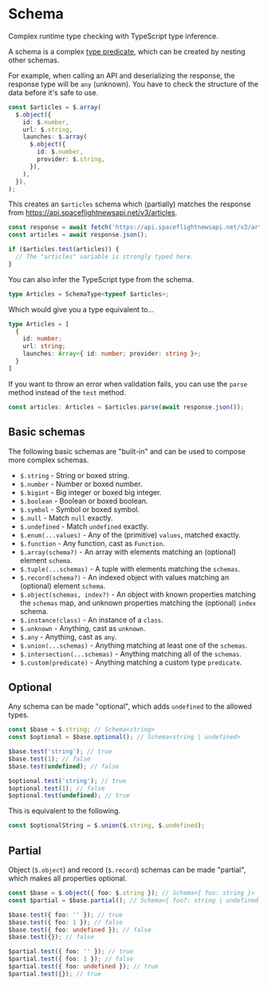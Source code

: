 # Schema

Complex runtime type checking with TypeScript type inference.

A schema is a complex [type predicate](https://www.typescriptlang.org/docs/handbook/2/narrowing.html#using-type-predicates), which can be created by nesting other schemas.

For example, when calling an API and deserializing the response, the response type will be `any` (unknown). You have to check the structure of the data before it's safe to use.

```ts
const $articles = $.array(
  $.object({
    id: $.number,
    url: $.string,
    launches: $.array(
      $.object({
        id: $.number,
        provider: $.string,
      }),
    ),
  }),
);
```

This creates an `$articles` schema which (partially) matches the response from https://api.spaceflightnewsapi.net/v3/articles.

```ts
const response = await fetch('https://api.spaceflightnewsapi.net/v3/articles');
const articles = await response.json();

if ($articles.test(articles)) {
  // The "articles" variable is strongly typed here.
}
```

You can also infer the TypeScript type from the schema.

```ts
type Articles = SchemaType<typeof $articles>;
```

Which would give you a type equivalent to...

```ts
type Articles = [
  {
    id: number;
    url: string;
    launches: Array<{ id: number; provider: string }>;
  }
]
```

If you want to throw an error when validation fails, you can use the `parse` method instead of the `test` method.

```ts
const articles: Articles = $articles.parse(await response.json());
```

## Basic schemas

The following basic schemas are "built-in" and can be used to compose more complex schemas.

- `$.string` - String or boxed string.
- `$.number` - Number or boxed number.
- `$.bigint` - Big integer or boxed big integer.
- `$.boolean` - Boolean or boxed boolean.
- `$.symbol` - Symbol or boxed symbol.
- `$.null` - Match `null` exactly.
- `$.undefined` - Match `undefined` exactly.
- `$.enum(...values)` - Any of the (primitive) `values`, matched exactly.
- `$.function` - Any function, cast as `Function`.
- `$.array(schema?)` - An array with elements matching an (optional) element `schema`.
- `$.tuple(...schemas)` - A tuple with elements matching the `schemas`.
- `$.record(schema?)` - An indexed object with values matching an (optional) element `schema`.
- `$.object(schemas, index?)` - An object with known properties matching the `schemas` map, and unknown properties matching the (optional) `index` schema.
- `$.instance(class)` - An instance of a `class`.
- `$.unknown` - Anything, cast as `unknown`.
- `$.any` - Anything, cast as `any`.
- `$.union(...schemas)` - Anything matching at least one of the `schemas`.
- `$.intersection(...schemas)` - Anything matching all of the `schemas`.
- `$.custom(predicate)` - Anything matching a custom type `predicate`.

## Optional

Any schema can be made "optional", which adds `undefined` to the allowed types.

```ts
const $base = $.string; // Schema<string>
const $optional = $base.optional(); // Schema<string | undefined>

$base.test('string'); // true
$base.test(1); // false
$base.test(undefined); // false

$optional.test('string'); // true
$optional.test(1); // false
$optional.test(undefined); // true
```

This is equivalent to the following.

```ts
const $optionalString = $.union($.string, $.undefined);
```

## Partial

Object (`$.object`) and record (`$.record`) schemas can be made "partial", which makes all properties optional.

```ts
const $base = $.object({ foo: $.string }); // Schema<{ foo: string }>
const $partial = $base.partial(); // Schema<{ foo?: string | undefined }>

$base.test({ foo: '' }); // true
$base.test({ foo: 1 }); // false
$base.test({ foo: undefined }); // false
$base.test({}); // false

$partial.test({ foo: '' }); // true
$partial.test({ foo: 1 }); // false
$partial.test({ foo: undefined }); // true
$partial.test({}); // true
```
